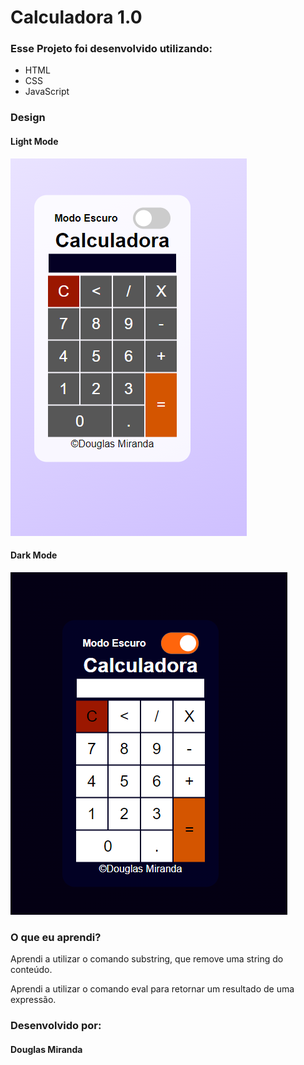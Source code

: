 <h1> Calculadora 1.0</h1>

<h3> Esse Projeto foi desenvolvido utilizando: </h2>

<ul>
    <li>HTML</li>
    <li>CSS</li>
    <li>JavaScript</li>
</ul>

<h3>Design</h3>

<h4>Light Mode</h4>

![Light Theme](/assets/design/Light.png)
<h4>Dark Mode</h4>

![Dark Theme](assets/design/Dark.png "Dark Theme")

<h3> O que eu aprendi? </h3>

<p>Aprendi a utilizar o comando substring, que remove uma string do conteúdo.</p>
<p>Aprendi a utilizar o comando eval para retornar um resultado de uma expressão.</p>

<h3>Desenvolvido por:</h3>
<h4>Douglas Miranda</h4>
